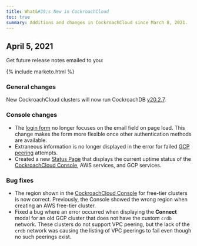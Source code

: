 ```yaml
---
title: What&#39;s New in CockroachCloud
toc: true
summary: Additions and changes in CockroachCloud since March 8, 2021.
---
```


## April 5, 2021

Get future release notes emailed to you:

{% include marketo.html %}

### General changes

New CockroachCloud clusters will now run CockroachDB [v20.2.7](v20.2.7.html).

### Console changes

- The [login form](https://cockroachlabs.cloud/login) no longer focuses on the email field on page load. This change makes the form more flexible once other authentication methods are available.
- Extraneous information is no longer displayed in the error for failed [GCP peering](../cockroachcloud/network-authorization.html#vpc-peering) attempts.
- Created a new [Status Page](https://status.cockroachlabs.cloud) that displays the current uptime status of the [CockroachCloud Console](https://cockroachlabs.cloud), AWS services, and GCP services.

### Bug fixes

- The region shown in the [CockroachCloud Console](https://cockroachlabs.cloud) for free-tier clusters is now correct. Previously, the Console showed the wrong region when creating an AWS free-tier cluster.
- Fixed a bug where an error occurred when displaying the **Connect** modal for an old GCP cluster that does not have the custom `crdb` network. These clusters do not support VPC peering, but the lack of the `crdb` network was causing the listing of VPC peerings to fail even though no such peerings exist.